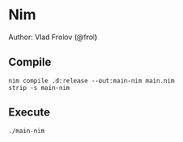 # Nim

Author: Vlad Frolov (@frol)

## Compile

```
nim compile .d:release --out:main-nim main.nim
strip -s main-nim
```

## Execute

```
./main-nim
```
